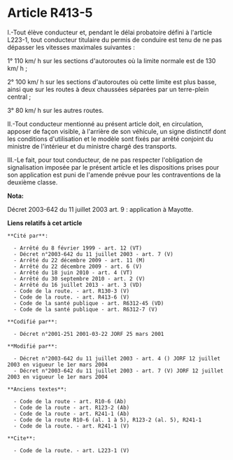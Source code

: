 # Article R413-5

I.-Tout élève conducteur et, pendant le délai probatoire défini à l'article L223-1, tout conducteur titulaire du permis de
conduire est tenu de ne pas dépasser les vitesses maximales suivantes : 

1° 110 km/ h sur les sections d'autoroutes où la limite normale est de 130 km/ h ; 

2° 100 km/ h sur les sections d'autoroutes où cette limite est plus basse, ainsi que sur les routes à deux chaussées séparées
par un terre-plein central ; 

3° 80 km/ h sur les autres routes. 

II.-Tout conducteur mentionné au présent article doit, en circulation, apposer de façon visible, à l'arrière de son véhicule,
un signe distinctif dont les conditions d'utilisation et le modèle sont fixés par arrêté conjoint du ministre de l'intérieur
et du ministre chargé des transports. 

III.-Le fait, pour tout conducteur, de ne pas respecter l'obligation de signalisation imposée par le présent article et les
dispositions prises pour son application est puni de l'amende prévue pour les contraventions de la deuxième classe.

**Nota:**

Décret 2003-642 du 11 juillet 2003 art. 9 : application à Mayotte.

**Liens relatifs à cet article**

	**Cité par**:

	  - Arrêté du 8 février 1999 - art. 12 (VT)
	  - Décret n°2003-642 du 11 juillet 2003 - art. 7 (V)
	  - Arrêté du 22 décembre 2009 - art. 11 (M)
	  - Arrêté du 22 décembre 2009 - art. 6 (V)
	  - Arrêté du 18 juin 2010 - art. 4 (VT)
	  - Arrêté du 30 septembre 2010 - art. 2 (V)
	  - Arrêté du 16 juillet 2013 - art. 3 (VD)
	  - Code de la route. - art. R130-3 (V)
	  - Code de la route. - art. R413-6 (V)
	  - Code de la santé publique - art. R6312-45 (VD)
	  - Code de la santé publique - art. R6312-7 (V)

	**Codifié par**:

	  - Décret n°2001-251 2001-03-22 JORF 25 mars 2001

	**Modifié par**:

	  - Décret n°2003-642 du 11 juillet 2003 - art. 4 () JORF 12 juillet 2003 en vigueur le 1er mars 2004
	  - Décret n°2003-642 du 11 juillet 2003 - art. 7 (V) JORF 12 juillet 2003 en vigueur le 1er mars 2004

	**Anciens textes**:

	  - Code de la route - art. R10-6 (Ab)
	  - Code de la route - art. R123-2 (Ab)
	  - Code de la route - art. R241-1 (Ab)
	  - Code de la route R10-6 (al. 1 à 5), R123-2 (al. 5), R241-1
	  - Code de la route. - art. R241-1 (V)

	**Cite**:

	  - Code de la route. - art. L223-1 (V)
